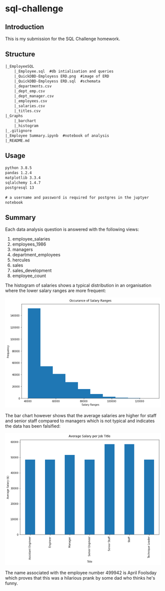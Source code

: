# sql-challenge

## Introduction

This is my submission for the SQL Challenge homework.


## Structure
```
|_EmployeeSQL
	|_Employee.sql  #db intialisation and queries
	|_QuickDBD-Employess ERD.png  #image of ERD
	|_QuickDBD-Employess ERD.sql  #schemata
	|_departments.csv
	|_dept_emp.csv
	|_dept_manager.csv
	|_employees.csv
	|_salaries.csv
	|_titles.csv
|_Graphs
	|_barchart
	|_histogram
|_.gitignore
|_Employee Summary.ipynb  #notebook of analysis
|_README.md

```


## Usage

```
python 3.8.5
pandas 1.2.4
matplotlib 3.3.4
sqlalchemy 1.4.7
postgresql 13

# a username and password is required for postgres in the juptyer notebook

```


## Summary

Each data analysis question is answered with the following views:
1. employee_salaries
2. employees_1986
3. managers
4. department_employees
5. hercules
6. sales
7. sales_development
8. employee_count


The histogram of salaries shows a typical distribution in an organisation where the lower salary ranges are more frequent:

![histogram](Graphs/histogram.png)



The bar chart however shows that the average salaries are higher for staff and senior staff compared to managers which is not typical and indicates the data has been falsified:

![barchart](Graphs/barchart.png)


The name associated with the employee number 499942 is April Foolsday which proves that this was a hilarious prank by some dad who thinks he's funny.
